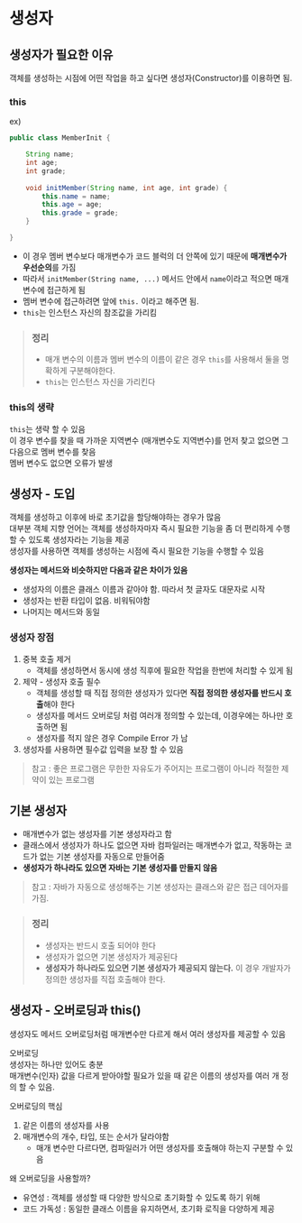 # 생성자

## 생성자가 필요한 이유
객체를 생성하는 시점에 어떤 작업을 하고 싶다면 생성자(Constructor)를 이용하면 됨.

### this
ex)
```java
public class MemberInit {

    String name;
    int age;
    int grade;
    
    void initMember(String name, int age, int grade) {
        this.name = name;
        this.age = age;
        this.grade = grade;
    }

}
```
+ 이 경우 멤버 변수보다 매개변수가 코드 블럭의 더 안쪽에 있기 때문에 **매개변수가 우선순의**를 가짐
+ 따라서 `initMember(String name, ...)` 메서드 안에서 `name`이라고 적으면 매개변수에 접근하게 됨
+ 멤버 변수에 접근하려면 앞에 `this.` 이라고 해주면 됨.
+ `this`는 인스턴스 자신의 참조값을 가리킴

> ### 정리
> + 매개 변수의 이름과 멤버 변수의 이름이 같은 경우 `this`를 사용해서 둘을 명확하게 구분해야한다.
> + `this`는 인스턴스 자신을 가리킨다

### this의 생략
`this`는 생략 할 수 있음 <br>
이 경우 변수를 찾을 때 가까운 지역변수 (매개변수도 지역변수)를 먼저 찾고 없으면 그 다음으로 멤버 변수를 찾음 <br>
멤버 변수도 없으면 오류가 발생

## 생성자 - 도입
객체를 생성하고 이후에 바로 초기값을 할당해야하는 경우가 많음 <br>
대부분 객체 지향 언어는 객체를 생성하자마자 즉시 필요한 기능을 좀 더 편리하게 수행할 수 있도록 생성자라는 기능을 제공 <br>
생성자를 사용하면 객체를 생성하는 시점에 즉시 필요한 기능을 수행할 수 있음

**생성자는 메서드와 비슷하지만 다음과 같은 차이가 있음**
+ 생성자의 이름은 클래스 이름과 같아야 함. 따라서 첫 글자도 대문자로 시작
+ 생성자는 반환 타입이 없음. 비워둬야함
+ 나머지는 메서드와 동일

### 생성자 장점
1. 중복 호출 제거
   + 객체를 생성하면서 동시에 생성 직후에 필요한 작업을 한번에 처리할 수 있게 됨
2. 제약 - 생성자 호출 필수
   + 객체를 생성할 때 직접 정의한 생성자가 있다면 **직접 정의한 생성자를 반드시 호출**해야 한다
   + 생성자를 메서드 오버로딩 처럼 여러개 정의할 수 있는데, 이경우에는 하나만 호출하면 됨
   + 생성자를 적지 않은 경우 Compile Error 가 남
3. 생성자를 사용하면 필수값 입력을 보장 할 수 있음

> 참고 : 좋은 프로그램은 무한한 자유도가 주어지는 프로그램이 아니라 적절한 제약이 있는 프로그램

## 기본 생성자
+ 매개변수가 없는 생성자를 기본 생성자라고 함
+ 클래스에서 생성자가 하나도 없으면 자바 컴파일러는 매개변수가 없고, 작동하는 코드가 없는 기본 생성자를 자동으로 만들어줌
+ **생성자가 하나라도 있으면 자바는 기본 생성자를 만들지 않음**

> 참고 : 자바가 자동으로 생성해주는 기본 생성자는 클래스와 같은 접근 데어자를 가짐.

> ### 정리
> + 생성자는 반드시 호출 되어야 한다
> + 생성자가 없으면 기본 생성자가 제공된다
> + **생성자가 하나라도 있으면 기본 생성자가 제공되지 않는다.** 이 경우 개발자가 정의한 생성자를 직접 호출해야 한다.

## 생성자 - 오버로딩과 this()
생성자도 메서드 오버로딩처럼 매개변수만 다르게 해서 여러 생성자를 제공할 수 있음

오버로딩 <br>
생성자는 하나만 있어도 충분 <br>
매개변수(인자) 값을 다르게 받아야할 필요가 있을 때 같은 이름의 생성자를 여러 개 정의 할 수 있음. <br>

오버로딩의 핵심 <br>
1. 같은 이름의 생성자를 사용
2. 매개변수의 개수, 타입, 또는 순서가 달라야함
   + 매개 변수만 다르다면, 컴파일러가 어떤 생성자를 호출해야 하는지 구분할 수 있음

왜 오버로딩을 사용할까? <br>
+ 유연성 : 객체를 생성할 때 다양한 방식으로 초기화할 수 있도록 하기 위해
+ 코드 가독성 : 동일한 클래스 이름을 유지하면서, 초기화 로직을 다양하게 제공